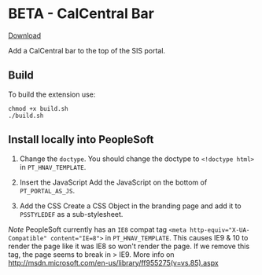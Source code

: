 # BETA - CalCentral Bar

[Download](https://chrome.google.com/webstore/detail/beta-calcentral-bar/gjgojkiebegidbijnplnjagnoilmilmc)

Add a CalCentral bar to the top of the SIS portal.

## Build

To build the extension use:

```
chmod +x build.sh
./build.sh
```

## Install locally into PeopleSoft

1. Change the `doctype`.
You should change the doctype to `<!doctype html>` in `PT_HNAV_TEMPLATE`.

1. Insert the JavaScript
Add the JavaScript on the bottom of `PT_PORTAL_AS_JS`.

1. Add the CSS
Create a CSS Object in the branding page and add it to `PSSTYLEDEF` as a sub-stylesheet.

*Note* PeopleSoft currently has an `IE8` compat tag `<meta http-equiv="X-UA-Compatible" content="IE=8">` in `PT_HNAV_TEMPLATE`. This causes IE9 & 10 to render the page like it was IE8 so won't render the page. If we remove this tag, the page seems to break in > IE9.
More info on http://msdn.microsoft.com/en-us/library/ff955275(v=vs.85).aspx
